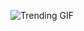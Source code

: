 
<!-- GIF_SECTION -->
![Trending GIF](https://media1.giphy.com/media/v1.Y2lkPThiYjIxNzcyeWdoeXZiZHpmZzYwNjNjZjNsd2k3ZWYzMHB1bDY3ZDF6YzFkb2JueiZlcD12MV9naWZzX3NlYXJjaCZjdD1n/3oEjHGr1Fhz0kyv8Ig/giphy.gif)
<!-- END_GIF_SECTION -->
